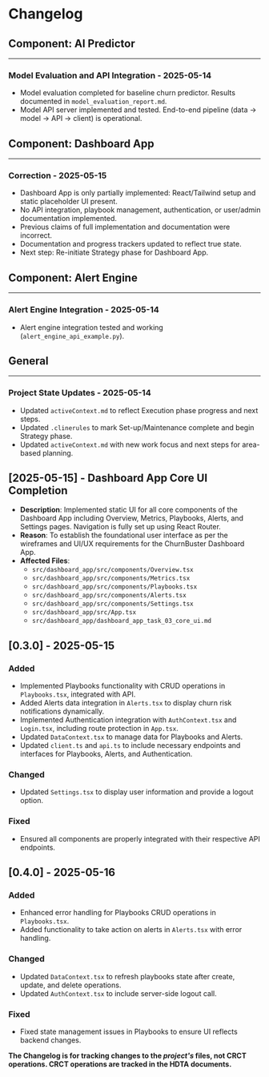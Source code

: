 # Changelog

## Component: AI Predictor
---
### Model Evaluation and API Integration - 2025-05-14
- Model evaluation completed for baseline churn predictor. Results documented in `model_evaluation_report.md`.
- Model API server implemented and tested. End-to-end pipeline (data → model → API → client) is operational.

## Component: Dashboard App
---
### Correction - 2025-05-15
- Dashboard App is only partially implemented: React/Tailwind setup and static placeholder UI present.
- No API integration, playbook management, authentication, or user/admin documentation implemented.
- Previous claims of full implementation and documentation were incorrect.
- Documentation and progress trackers updated to reflect true state.
- Next step: Re-initiate Strategy phase for Dashboard App.

## Component: Alert Engine
---
### Alert Engine Integration - 2025-05-14
- Alert engine integration tested and working (`alert_engine_api_example.py`).

## General
---
### Project State Updates - 2025-05-14
- Updated `activeContext.md` to reflect Execution phase progress and next steps.
- Updated `.clinerules` to mark Set-up/Maintenance complete and begin Strategy phase.
- Updated `activeContext.md` with new work focus and next steps for area-based planning.

## [2025-05-15] - Dashboard App Core UI Completion
- **Description**: Implemented static UI for all core components of the Dashboard App including Overview, Metrics, Playbooks, Alerts, and Settings pages. Navigation is fully set up using React Router.
- **Reason**: To establish the foundational user interface as per the wireframes and UI/UX requirements for the ChurnBuster Dashboard App.
- **Affected Files**:
  - `src/dashboard_app/src/components/Overview.tsx`
  - `src/dashboard_app/src/components/Metrics.tsx`
  - `src/dashboard_app/src/components/Playbooks.tsx`
  - `src/dashboard_app/src/components/Alerts.tsx`
  - `src/dashboard_app/src/components/Settings.tsx`
  - `src/dashboard_app/src/App.tsx`
  - `src/dashboard_app/dashboard_app_task_03_core_ui.md`

## [0.3.0] - 2025-05-15
### Added
- Implemented Playbooks functionality with CRUD operations in `Playbooks.tsx`, integrated with API.
- Added Alerts data integration in `Alerts.tsx` to display churn risk notifications dynamically.
- Implemented Authentication integration with `AuthContext.tsx` and `Login.tsx`, including route protection in `App.tsx`.
- Updated `DataContext.tsx` to manage data for Playbooks and Alerts.
- Updated `client.ts` and `api.ts` to include necessary endpoints and interfaces for Playbooks, Alerts, and Authentication.

### Changed
- Updated `Settings.tsx` to display user information and provide a logout option.

### Fixed
- Ensured all components are properly integrated with their respective API endpoints.

## [0.4.0] - 2025-05-16
### Added
- Enhanced error handling for Playbooks CRUD operations in `Playbooks.tsx`.
- Added functionality to take action on alerts in `Alerts.tsx` with error handling.

### Changed
- Updated `DataContext.tsx` to refresh playbooks state after create, update, and delete operations.
- Updated `AuthContext.tsx` to include server-side logout call.

### Fixed
- Fixed state management issues in Playbooks to ensure UI reflects backend changes.

**The Changelog is for tracking changes to the *project's* files, not CRCT operations. CRCT operations are tracked in the HDTA documents.**